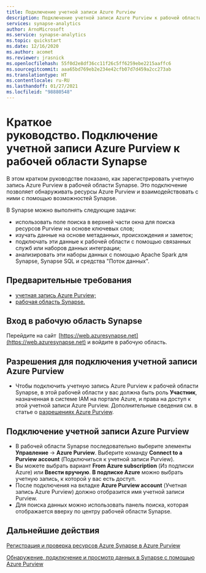 ```yaml
---
title: Подключение учетной записи Azure Purview 
description: Подключение учетной записи Azure Purview к рабочей области Synapse.
services: synapse-analytics
author: ArnoMicrosoft
ms.service: synapse-analytics
ms.topic: quickstart
ms.date: 12/16/2020
ms.author: acomet
ms.reviewer: jrasnick
ms.openlocfilehash: 55f0d2e8df36cc11f26c5ff6259ebe2215aaffc6
ms.sourcegitcommit: aaa65bd769eb2e234e42cfb07d7d459a2cc273ab
ms.translationtype: HT
ms.contentlocale: ru-RU
ms.lasthandoff: 01/27/2021
ms.locfileid: "98880548"
---
```

# <a name="quickstartconnect-an-azure-purview-account-to-a-synapse-workspace"></a>Краткое руководство. Подключение учетной записи Azure Purview к рабочей области Synapse 


В этом кратком руководстве показано, как зарегистрировать учетную запись Azure Purview в рабочей области Synapse. Это подключение позволяет обнаруживать ресурсы Azure Purview и взаимодействовать с ними с помощью возможностей Synapse. 

В Synapse можно выполнять следующие задачи: 
- использовать поле поиска в верхней части окна для поиска ресурсов Purview на основе ключевых слов; 
- изучать данные на основе метаданных, происхождения и заметок; 
- подключать эти данные к рабочей области с помощью связанных служб или наборов данных интеграции; 
- анализировать эти наборы данных с помощью Apache Spark для Synapse, Synapse SQL и средства "Поток данных". 

## <a name="prerequisites"></a>Предварительные требования 
- [учетная запись Azure Purview;](../../purview/create-catalog-portal.md) 
- [рабочая область Synapse.](../quickstart-create-workspace.md) 

## <a name="signin-toa-synapse-workspace"></a>Вход в рабочую область Synapse 

Перейдите на сайт  [https://web.azuresynapse.net](https://web.azuresynapse.net) и войдите в рабочую область. 

## <a name="permissions-for-connecting-an-azure-purview-account"></a>Разрешения для подключения учетной записи Azure Purview 

- Чтобы подключить учетную запись Azure Purview к рабочей области Synapse, в этой рабочей области у вас должна быть роль **Участник**, назначенная в системе IAM на портале Azure, и права на доступ к этой учетной записи Azure Purview. Дополнительные сведения см. в статье о [разрешениях Azure Purview](../../purview/catalog-permissions.md).

## <a name="connect-an-azure-purview-account"></a>Подключение учетной записи Azure Purview  

- В рабочей области Synapse последовательно выберите элементы **Управление** -> **Azure Purview**. Выберите команду **Connect to a Purview account** (Подключиться к учетной записи Purview). 
- Вы можете выбрать вариант **From Azure subscription** (Из подписки Azure) или **Ввести вручную**. **В подписке Azure** можно выбрать учетную запись, к которой у вас есть доступ. 
- После подключения на вкладке **Azure Purview account** (Учетная запись Azure Purview) должно отобразится имя учетной записи Purview. 
- Для поиска данных можно использовать панель поиска, которая отображается вверху по центру рабочей области Synapse. 

## <a name="nextsteps"></a>Дальнейшие действия 

[Регистрация и проверка ресурсов Azure Synapse в Azure Purview](../../purview/register-scan-azure-synapse-analytics.md)

[Обнаружение, подключение и просмотр данных в Synapse с помощью Azure Purview](how-to-discover-connect-analyze-azure-purview.md)   
